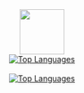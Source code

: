 <div align=center>
    <img width=80px height=80px src="https://cdn.jsdelivr.net/gh/devicons/devicon@latest/icons/javascript/javascript-original.svg" />
    <br>
    <a href="https://github.com/bendik-kodehode/github-readme-stats">
        <img src="https://github-readme-stats.vercel.app/api/top-langs/?username=bendik-kodehode&layout=compact&show_icons=true&theme=synthwave" alt="Top Languages">
    </a>
</div>
<br>
<div align=center>
    <a href="https://github.com/bendik-kodehode/github-readme-stats">
        <img src="https://github-readme-stats.vercel.app/api?username=bendik-kodehode&show_icons=true&theme=synthwave" alt="Top Languages">
    </a>
</div>

